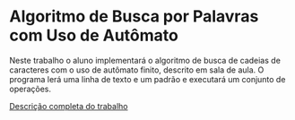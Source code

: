 # Algoritmo de Busca por Palavras com Uso de Autômato


Neste trabalho o aluno implementará o algoritmo de busca de cadeias de caracteres com o uso de autômato finito, descrito em sala de aula. O programa lerá uma linha de texto e um padrão e executará um conjunto de operações.


[Descrição completa do trabalho][df1]

[df1]: <https://github.com/moreiralucas/eda2-automato/blob/master/Descri%C3%A7%C3%A3o.pdf>
